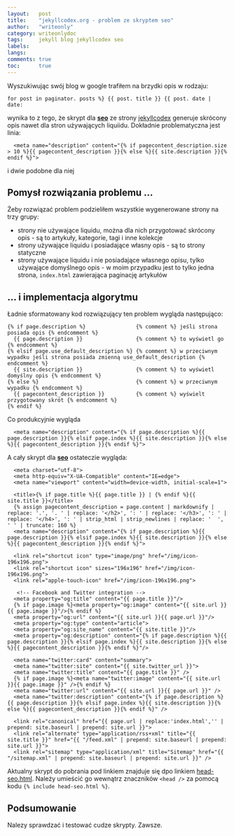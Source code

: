 ```yaml
---
layout:   post
title:    "jekyllcodex.org - problem ze skryptem seo"
author:   "writeonly"
category: writeonlydoc
tags:     jekyll blog jekyllcodex seo
labels:
langs:
comments: true
toc:      true
---
```


Wyszukiwując swój blog w google trafiłem na brzydki opis w rodzaju: 
```
for post in paginator. posts %} {{ post. title }} {{ post. date | date:
```
wynika to z tego, że skrypt dla **[seo](/posts-by-tags/seo)**
ze strony [jekyllcodex](<https://jekyllcodex.org/without-plugin/seo/>)
generuje skrócony opis nawet dla stron używających liquiidu.
Dokładnie problematyczna jest linia:

```liquid
  <meta name="description" content="{% if pagecontent_description.size > 10 %}{{ pagecontent_description }}{% else %}{{ site.description }}{% endif %}">
```
i dwie podobne dla niej

## Pomysł rozwiązania problemu ...
Żeby rozwiązać problem podzieliłem  wszystkie wygenerowane strony na trzy grupy:
* strony nie używające liquidu, można dla nich przygotować skrócony opis - są to artykuły, kategorie, tagi i inne kolekcje
* strony używające liquidu i posiadające własny opis - są to strony statyczne
* strony używające liquidu i nie posiadające własnego opisu, tylko używające domyślnego opis - w moim przypadku jest to tylko jedna strona, 
`index.html` zawierająca paginację artykułów

## ... i implementacja algorytmu
Ładnie sformatowany kod rozwiązujący ten problem wygląda następująco:
```jekyll
{% if page.description %}                {% comment %} jeśli strona posiada opis {% endcomment %}      
  {{ page.description }}                 {% comment %} to wyświetl go  {% endcomment %}      
{% elsif page.use_default_description %} {% comment %} w przeciwnym wypadku jeśli strona posiada zmienną use_default_description {% endcomment %}  
  {{ site.description }}                 {% comment %} to wyświetl domyślny opis {% endcomment %}  
{% else %}                               {% comment %} w przeciwnym wypadku {% endcomment %}  
  {{ pagecontent_description }}          {% comment %} wyświelt przygotowany skrót {% endcomment %} 
{% endif %}
```

Co produkcyjnie wygląda 
```liquid
  <meta name="description" content="{% if page.description %}{{ page.description }}{% elsif page.index %}{{ site.description }}{% else %}{{ pagecontent_description }}{% endif %}">
```
A cały skrypt dla **[seo](/posts-by-tags/seo)** ostateczie wygląda:
```liquid
  <meta charset="utf-8">
  <meta http-equiv="X-UA-Compatible" content="IE=edge">
  <meta name="viewport" content="width=device-width, initial-scale=1">

  <title>{% if page.title %}{{ page.title }} | {% endif %}{{ site.title }}</title>
  {% assign pagecontent_description = page.content | markdownify | replace: '.', '. ' | replace: '</h2>', ': ' | replace: '</h3>', ': ' | replace: '</h4>', ': ' | strip_html | strip_newlines | replace: '  ', ' ' | truncate: 160 %}
  <meta name="description" content="{% if page.description %}{{ page.description }}{% elsif page.index %}{{ site.description }}{% else %}{{ pagecontent_description }}{% endif %}">

  <link rel="shortcut icon" type="image/png" href="/img/icon-196x196.png">
  <link rel="shortcut icon" sizes="196x196" href="/img/icon-196x196.png">
  <link rel="apple-touch-icon" href="/img/icon-196x196.png">

   <!-- Facebook and Twitter integration -->
  <meta property="og:title" content="{{ page.title }}"/>
  {% if page.image %}<meta property="og:image" content="{{ site.url }}{{ page.image }}"/>{% endif %}
  <meta property="og:url" content="{{ site.url }}{{ page.url }}"/>
  <meta property="og:type" content="article">
  <meta property="og:site_name" content="{{ site.title }}"/>
  <meta property="og:description" content="{% if page.description %}{{ page.description }}{% elsif page.index %}{{ site.description }}{% else %}{{ pagecontent_description }}{% endif %}"/>
  
  <meta name="twitter:card" content="summary">
  <meta name="twitter:site" content="{{ site.twitter_url }}">
  <meta name="twitter:title" content="{{ page.title }}" />
  {% if page.image %}<meta name="twitter:image" content="{{ site.url }}{{ page.image }}" />{% endif %}
  <meta name="twitter:url" content="{{ site.url }}{{ page.url }}" />
  <meta name="twitter:description" content="{% if page.description %}{{ page.description }}{% elsif page.index %}{{ site.description }}{% else %}{{ pagecontent_description }}{% endif %}" />

  <link rel="canonical" href="{{ page.url | replace:'index.html','' | prepend: site.baseurl | prepend: site.url }}">
  <link rel="alternate" type="application/rss+xml" title="{{ site.title }}" href="{{ "/feed.xml" | prepend: site.baseurl | prepend: site.url }}">
  <link rel="sitemap" type="application/xml" title="Sitemap" href="{{ "/sitemap.xml" | prepend: site.baseurl | prepend: site.url }}" />
```

Aktualny skrypt do pobrania pod linkiem znajduje się dpo linkiem 
[head-seo.html](<https://raw.githubusercontent.com/writeonly/writeonly.github.io/master/_includes/head-seo.html>).
Należy umieścić go wewnątrz znaczników `<head />` za pomocą kodu `{% include head-seo.html %}`. 

## Podsumowanie
Nalezy sprawdzać i testować cudze skrypty. Zawsze.